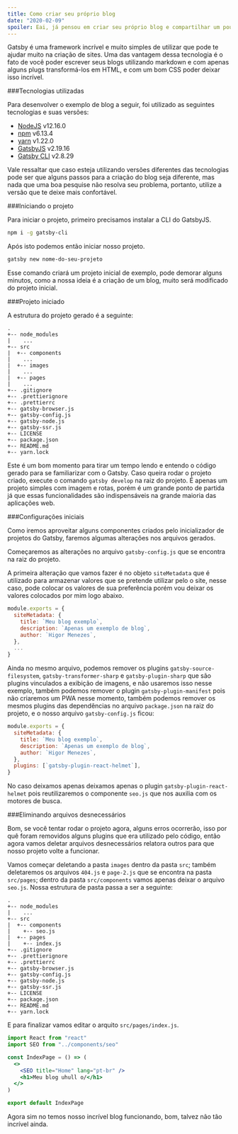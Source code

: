 ```yaml
---
title: Como criar seu próprio blog
date: "2020-02-09"
spoiler: Eai, já pensou em criar seu próprio blog e compartilhar um pouco de seu conhecimento?
---
```


Gatsby é uma framework incrível e muito simples de utilizar que pode te ajudar muito na criação de sites. Uma das vantagem dessa tecnologia é o fato de você poder escrever seus blogs utilizando markdown e com apenas alguns plugs transformá-los em HTML, e com um bom CSS poder deixar isso incrível.

###Tecnologias utilizadas

Para desenvolver o exemplo de blog a seguir, foi utilizado as seguintes tecnologias e suas versões:

- [NodeJS](https://nodejs.org/en/) v12.16.0
- [npm](https://nodejs.org/en/) v6.13.4
- [yarn](https://classic.yarnpkg.com/en/docs/install/) v1.22.0
- [GatsbyJS](https://www.gatsbyjs.org/docs/quick-start/) v2.19.16
- [Gatsby CLI](https://www.gatsbyjs.org/docs/quick-start/) v2.8.29

Vale ressaltar que caso esteja utilizando versões diferentes das tecnologias pode ser que alguns passos para a criação do blog seja diferente, mas nada que uma boa pesquise não resolva seu problema, portanto, utilize a versão que te deixe mais confortável.

###Iniciando o projeto

Para iniciar o projeto, primeiro precisamos instalar a CLI do GatsbyJS.

```bash
npm i -g gatsby-cli
```

Após isto podemos então iniciar nosso projeto.

```bash
gatsby new nome-do-seu-projeto
```

Esse comando criará um projeto inicial de exemplo, pode demorar alguns minutos, como a nossa ideia é a criação de um blog, muito será modificado do projeto inicial.

###Projeto iniciado

A estrutura do projeto gerado é a seguinte:

```text
.
+-- node_modules
|    ...
+-- src
|  +-- components
|    ...
|  +-- images
|    ...
|  +-- pages
|    ...
+-- .gitignore
+-- .prettierignore
+-- .prettierrc
+-- gatsby-browser.js
+-- gatsby-config.js
+-- gatsby-node.js
+-- gatsby-ssr.js
+-- LICENSE
+-- package.json
+-- README.md
+-- yarn.lock

```

Este é um bom momento para tirar um tempo lendo e entendo o código gerado para se familiarizar com o Gatsby. Caso queira rodar o projeto criado, execute o comando `gatsby develop` na raiz do projeto. É apenas um projeto simples com imagem e rotas, porém é um grande ponto de partida já que essas funcionalidades são indispensáveis na grande maioria das aplicações web.

###Configurações iniciais

Como iremos aproveitar alguns componentes criados pelo inicializador de projetos do Gatsby, faremos algumas alterações nos arquivos gerados.

Começaremos as alterações no arquivo `gatsby-config.js` que se encontra na raiz do projeto.

A primeira alteração que vamos fazer é no objeto `siteMetadata` que é utilizado para armazenar valores que se pretende utilizar pelo o site, nesse caso, pode colocar os valores de sua preferência porém vou deixar os valores colocados por mim logo abaixo.

```js
module.exports = {
  siteMetadata: {
    title: `Meu blog exemplo`,
    description: `Apenas um exemplo de blog`,
    author: `Higor Menezes`,
  },
  ...
}
```

Ainda no mesmo arquivo, podemos remover os plugins `gatsby-source-filesystem`,  `gatsby-transformer-sharp` e `gatsby-plugin-sharp` que são plugins vinculados a exibição de imagens, e não usaremos isso nesse exemplo, também podemos remover o plugin `gatsby-plugin-manifest` pois não criaremos um PWA nesse momento, também podemos remover os mesmos plugins das dependências no arquivo `package.json` na raiz do projeto, e o nosso arquivo `gatsby-config.js` ficou:

```js
module.exports = {
  siteMetadata: {
    title: `Meu blog exemplo`,
    description: `Apenas um exemplo de blog`,
    author: `Higor Menezes`,
  },
  plugins: [`gatsby-plugin-react-helmet`],
}

```

No caso deixamos apenas deixamos apenas o plugin `gatsby-plugin-react-helmet` pois reutilizaremos o componente `seo.js` que nos auxilia com os motores de busca.

###Eliminando arquivos desnecessários

Bom, se você tentar rodar o projeto agora, alguns erros ocorrerão, isso por quê foram removidos alguns plugins que era utilizado pelo código, então agora vamos deletar arquivos desnecessários relatora outros para que nosso projeto volte a funcionar.

Vamos começar deletando a pasta `images` dentro da pasta `src`; também deletaremos os arquivos `404.js` e `page-2.js` que se encontra na pasta `src/pages`; dentro da pasta `src/components` vamos apenas deixar o arquivo `seo.js`. Nossa estrutura de pasta passa a ser a seguinte:

```text
.
+-- node_modules
|    ...
+-- src
|  +-- components
|    +-- seo.js
|  +-- pages
|    +-- index.js
+-- .gitignore
+-- .prettierignore
+-- .prettierrc
+-- gatsby-browser.js
+-- gatsby-config.js
+-- gatsby-node.js
+-- gatsby-ssr.js
+-- LICENSE
+-- package.json
+-- README.md
+-- yarn.lock
```

E para finalizar vamos editar o arquito `src/pages/index.js`.

```jsx
import React from "react"
import SEO from "../components/seo"

const IndexPage = () => (
  <>
    <SEO title="Home" lang="pt-br" />
    <h1>Meu blog uhull o/</h1>
  </>
)

export default IndexPage

```

Agora sim no temos nosso incrível blog funcionando, bom, talvez não tão incrível ainda.